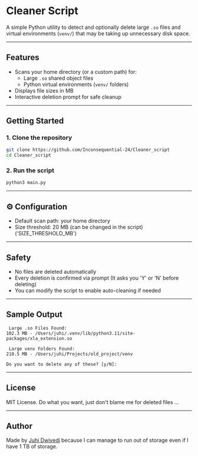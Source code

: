 # Cleaner Script

A simple Python utility to detect and optionally delete large `.so` files and virtual environments (`venv/`) that may be taking up unnecessary disk space.

---

##  Features

- Scans your home directory (or a custom path) for:
  - Large `.so` shared object files
  - Python virtual environments (`venv/` folders)
- Displays file sizes in MB
- Interactive deletion prompt for safe cleanup

---

##  Getting Started

### 1. Clone the repository

```bash
git clone https://github.com/Inconsequential-24/Cleaner_script
cd Cleaner_script
```

### 2. Run the script

```bash
python3 main.py
```

---

## ⚙ Configuration

- Default scan path: your home directory
- Size threshold: 20 MB (can be changed in the script) ('SIZE_THRESHOLD_MB')

---

##  Safety

- No files are deleted automatically 
- Every deletion is confirmed via prompt (It asks you 'Y' or 'N' before deleting)
- You can modify the script to enable auto-cleaning if needed 

---

##  Sample Output

```
 Large .so Files Found:
102.3 MB - /Users/juhi/.venv/lib/python3.11/site-packages/xla_extension.so

 Large venv Folders Found:
210.5 MB - /Users/juhi/Projects/old_project/venv

Do you want to delete any of these? [y/N]:
```

---

##  License

MIT License. Do what you want, just don't blame me for deleted files ... 

---

##  Author

Made by [Juhi Dwivedi](https://github.com/Inconsequential-24) because I can manage to run out of storage even if I have 1 TB of storage.

